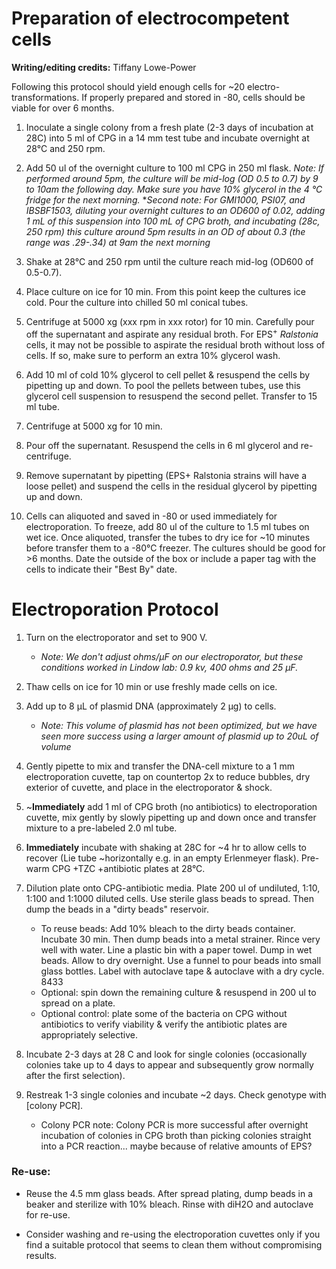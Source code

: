 # Preparation of electrocompetent cells

**Writing/editing credits:** Tiffany Lowe-Power

Following this protocol should yield enough cells for ~20 electro-transformations. 
If properly prepared and stored in -80, cells should be viable for over 6 months.

1.	Inoculate a single colony from a fresh plate (2-3 days of incubation at 28C) into 5 ml of CPG in a 14 mm test tube and incubate overnight at 28°C and 250 rpm.

2.	Add 50 ul of the overnight culture to 100 ml CPG in 250 ml flask. 
*Note: If performed around 5pm, the culture will be mid-log (OD 0.5 to 0.7) by 9 to 10am the following day. 
Make sure you have 10% glycerol in the 4 °C fridge for the next morning.*
**_Second note:_ For GMI1000, PSI07, and IBSBF1503, diluting your overnight cultures to an OD600 of 0.02, adding 1 mL of this suspension into 100 mL of CPG broth, and incubating (28c, 250 rpm) this culture around 5pm results in an OD of about 0.3 (the range was .29-.34) at 9am the next morning*

4.	Shake at 28°C and 250 rpm until the culture reach mid-log (OD600 of 0.5-0.7).

5.	Place culture on ice for 10 min. 
From this point keep the cultures ice cold. 
Pour the culture into chilled 50 ml conical tubes.

6.	Centrifuge at 5000 xg (xxx rpm in xxx rotor) for 10 min. 
Carefully pour off the supernatant and aspirate any residual broth. 
For EPS<sup>+</sup> *Ralstonia* cells, it may not be possible to aspirate the residual broth without loss of cells. 
If so, make sure to perform an extra 10% glycerol wash.

7.	Add 10 ml of cold 10% glycerol to cell pellet & resuspend the cells by pipetting up and down. 
To pool the pellets between tubes, use this glycerol cell suspension to resuspend the second pellet. 
Transfer to 15 ml tube.

8.	Centrifuge at 5000 xg for 10 min.

9.	Pour off the supernatant. 
Resuspend the cells in 6 ml glycerol and re-centrifuge.

10.	Remove supernatant by pipetting (EPS+ Ralstonia strains will have a loose pellet) and suspend the cells in the residual glycerol by pipetting up and down. 

11.	Cells can aliquoted and saved in -80 or used immediately for electroporation. 
To freeze, add 80 ul of the culture to 1.5 ml tubes on wet ice. 
Once aliquoted, transfer the tubes to dry ice for ~10 minutes before transfer them to a -80°C freezer. 
The cultures should be good for >6 months. 
Date the outside of the box or include a paper tag with the cells to indicate their "Best By" date.

# Electroporation Protocol
1.	Turn on the electroporator and set to 900 V.  
    * *Note: We don't adjust ohms/µF on our electroporator, but these conditions worked in Lindow lab: 0.9 kv, 400 ohms and 25 µF.* 

2.	Thaw cells on ice for 10 min or use freshly made cells on ice. 

3.	Add up to 8 µL of plasmid DNA (approximately 2 µg) to cells. 
    * *Note: This volume of plasmid has not been optimized, but we have seen more success using a larger amount of plasmid up to 20uL of volume*
   

4.	Gently pipette to mix and transfer the DNA-cell mixture to a 1 mm electroporation cuvette, tap on countertop 2x to reduce bubbles, dry exterior of cuvette, and place in the electroporator & shock.

5.	~__Immediately__ add 1 ml of CPG broth (no antibiotics) to electroporation cuvette, mix gently by slowly pipetting up and down once and transfer mixture to a pre-labeled 2.0 ml tube.

6.	__Immediately__ incubate with shaking at 28C for ~4 hr to allow cells to recover (Lie tube ~horizontally e.g. in an empty Erlenmeyer flask). 
Pre-warm CPG +TZC +antibiotic plates at 28°C.

7.	Dilution plate onto CPG-antibiotic media. Plate 200 ul of undiluted, 1:10, 1:100 and 1:1000 diluted cells.  Use sterile glass beads to spread.  Then dump the beads in a "dirty beads" reservoir.   
    * To reuse beads:  Add 10% bleach to the dirty beads container. Incubate 30 min.  Then dump beads into a metal strainer.  Rince very well with water.  Line a plastic bin with a paper towel.  Dump in wet beads.  Allow to dry overnight.  Use a funnel to pour beads into small glass bottles.  Label with autoclave tape & autoclave with a dry cycle. 8433
    * Optional: spin down the remaining culture & resuspend in 200 ul to spread on a plate. 
    * Optional control: plate some of the bacteria on CPG without antibiotics to verify viability & verify the antibiotic plates are appropriately selective.

8.	Incubate 2-3 days at 28 C and look for single colonies (occasionally colonies take up to 4 days to appear and subsequently grow normally after the first selection).

9.	Restreak 1-3 single colonies and incubate ~2 days. Check genotype with [colony PCR]. 
    * Colony PCR note: Colony PCR is more successful after overnight incubation of colonies in CPG broth than picking colonies straight into a PCR reaction... maybe because of relative amounts of EPS?

### Re-use:

* Reuse the 4.5 mm glass beads. 
After spread plating, dump beads in a beaker and sterilize with 10% bleach. 
Rinse with diH2O and autoclave for re-use.

* Consider washing and re-using the electroporation cuvettes only if you find a suitable protocol that seems to clean them without compromising results.
